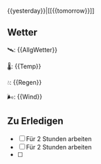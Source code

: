 {{yesterday}}|[[{{tomorrow}}]]

## Wetter

🛰: {{AllgWetter}}

🌡: {{Temp}}

💧: {{Regen}}

🌬: {{Wind}}

## Zu Erledigen

- [ ] Für 2 Stunden arbeiten
- [ ] Für 2 Stunden arbeiten
- [ ] 